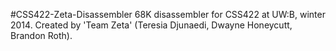 #CSS422-Zeta-Disassembler
68K disassembler for CSS422 at UW:B, winter 2014. Created by 'Team Zeta' (Teresia Djunaedi, Dwayne Honeycutt, Brandon Roth).
